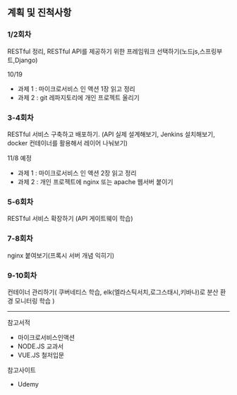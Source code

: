 ## 계획 및 진척사항

### 1/2회차 
RESTful 정리, RESTful API를 제공하기 위한 프레임워크 선택하기(노드js,스프링부트,Django)

10/19
- 과제 1 : 마이크로서비스 인 액션 1장 읽고 정리
- 과제 2 : git 레파지토리에 개인 프로젝트 올리기 

### 3-4회차 
RESTful 서비스 구축하고 배포하기. (API 실제 설계해보기, Jenkins 설치해보기, docker 컨테이너를 활용해서 레이어 나눠보기)

11/8 예정 
- 과제 1 : 마이크로서비스 인 액션 2장 읽고 정리
- 과제 2 : 개인 프로젝트에 nginx 또는 apache 웹서버 붙이기

### 5-6회차 
RESTful 서비스 확장하기 (API 게이트웨이 학습)

### 7-8회차 
nginx 붙여보기(프록시 서버 개념 익히기)

### 9-10회차 
컨테이너 관리하기( 쿠버네티스 학습, elk(엘라스틱서치,로그스태시,키바나)로 분산 환경 모니터링 학습 )

- - -
참고서적
- 마이크로서비스인액션
- NODE.JS 교과서
- VUE.JS 철저입문

참고사이트
- Udemy
